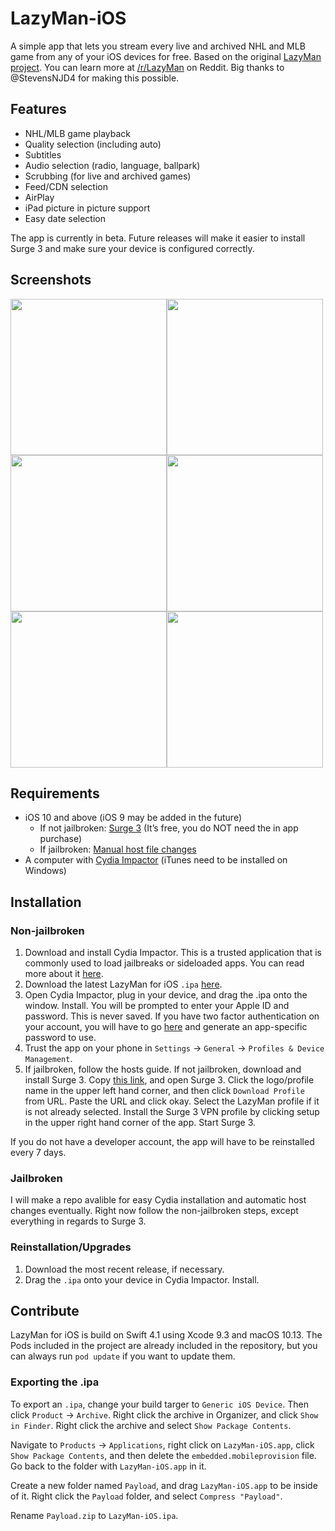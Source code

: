 # LazyMan-iOS
A simple app that lets you stream every live and archived NHL and MLB game from any of your iOS devices for free. Based on the original [LazyMan project](). You can learn more at [/r/LazyMan](https://www.reddit.com/r/LazyMan/) on Reddit. Big thanks to @StevensNJD4 for making this possible.

## Features
- NHL/MLB game playback
- Quality selection (including auto)
- Subtitles
- Audio selection (radio, language, ballpark)
- Scrubbing (for live and archived games)
- Feed/CDN selection
- AirPlay
- iPad picture in picture support
- Easy date selection

The app is currently in beta. Future releases will make it easier to install Surge 3 and make sure your device is configured correctly.

## Screenshots
<img width="250" src="https://github.com/inickt/LazyMan-iOS/blob/master/screenshots/screenshot1.png"><img width="250" src="https://github.com/inickt/LazyMan-iOS/blob/master/screenshots/screenshot2.png"><img width="250" src="https://github.com/inickt/LazyMan-iOS/blob/master/screenshots/screenshot3.png"><img width="250" src="https://github.com/inickt/LazyMan-iOS/blob/master/screenshots/screenshot4.png"><img width="250" src="https://github.com/inickt/LazyMan-iOS/blob/master/screenshots/screenshot5.png"><img width="250" src="https://github.com/inickt/LazyMan-iOS/blob/master/screenshots/screenshot6.png">

## Requirements
- iOS 10 and above (iOS 9 may be added in the future)
  - If not jailbroken: [Surge 3](https://itunes.apple.com/us/app/surge-3-web-developer-tool/id1329879957?mt=8) (It’s free, you do NOT need the in app purchase)
  - If jailbroken: [Manual host file changes](https://www.reddit.com/r/LazyMan/wiki/hostsfile)
- A computer with [Cydia Impactor](http://www.cydiaimpactor.com/) (iTunes need to be installed on Windows)


## Installation
### Non-jailbroken
1. Download and install Cydia Impactor. This is a trusted application that is commonly used to load jailbreaks or sideloaded apps. You can read more about it [here](https://www.theiphonewiki.com/wiki/Cydia_Impactor).
2. Download the latest LazyMan for iOS `.ipa` [here](https://github.com/inickt/LazyMan-iOS/releases/latest).
3. Open Cydia Impactor, plug in your device, and drag the .ipa onto the window. Install. You will be prompted to enter your Apple ID and password. This is never saved. If you have two factor authentication on your account, you will have to go [here](https://appleid.apple.com/) and generate an app-specific password to use.
4. Trust the app on your phone in `Settings` -> `General` -> `Profiles & Device Management`.
5. If jailbroken, follow the hosts guide. If not jailbroken, download and install Surge 3. Copy [this link](https://gist.githubusercontent.com/inickt/52ab5d68e57eed4c309a61c2668f8b76/raw/34eaf743be486112b41b76fbd7f8dbb4123150be/LazyMan.conf), and open Surge 3. Click the logo/profile name in the upper left hand corner, and then click `Download Profile` from URL. Paste the URL and click okay. Select the LazyMan profile if it is not already selected. Install the Surge 3 VPN profile by clicking setup in the upper right hand corner of the app. Start Surge 3.

If you do not have a developer account, the app will have to be reinstalled every 7 days.

### Jailbroken
I will make a repo avalible for easy Cydia installation and automatic host changes eventually. Right now follow the non-jailbroken steps, except everything in regards to Surge 3.

### Reinstallation/Upgrades
1. Download the most recent release, if necessary.
2. Drag the `.ipa` onto your device in Cydia Impactor. Install.

## Contribute
LazyMan for iOS is build on Swift 4.1 using Xcode 9.3 and macOS 10.13. The Pods included in the project are already included in the repository, but you can always run `pod update` if you want to update them.

### Exporting the .ipa
To export an `.ipa`, change your build targer to `Generic iOS Device`. Then click `Product` -> `Archive`. Right click the archive in Organizer, and click `Show in Finder`. Right click the archive and select `Show Package Contents`. 

Navigate to `Products` -> `Applications`, right click on `LazyMan-iOS.app`, click `Show Package Contents`, and then delete the `embedded.mobileprovision` file. Go back to the folder with `LazyMan-iOS.app` in it. 

Create a new folder named `Payload`, and drag `LazyMan-iOS.app` to be inside of it. Right click the `Payload` folder, and select `Compress "Payload"`. 

Rename `Payload.zip` to `LazyMan-iOS.ipa`.
